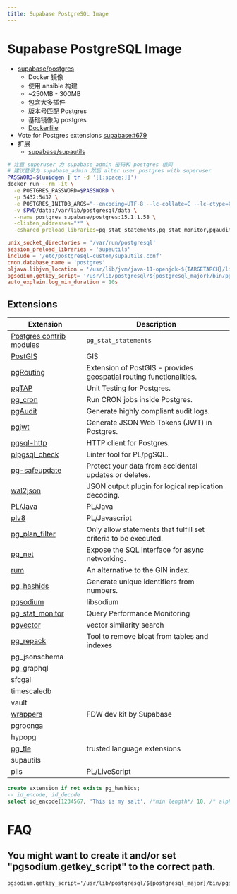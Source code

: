 ```yaml
---
title: Supabase PostgreSQL Image
---
```


# Supabase PostgreSQL Image

- [supabase/postgres](https://github.com/supabase/postgres)
  - Docker 镜像
  - 使用 ansible 构建
  - ~250MB - 300MB
  - 包含大多插件
  - 版本号匹配 Postgres
  - 基础镜像为 postgres
  - [Dockerfile](https://github.com/supabase/postgres/blob/develop/Dockerfile)
- Vote for Postgres extensions [supabase#679](https://github.com/orgs/supabase/discussions/679)
- 扩展
  - [supabase/supautils](https://github.com/supabase/supautils)

```bash
# 注意 superuser 为 supabase_admin 密码和 postgres 相同
# 建议登录为 supabase_admin 然后 alter user postgres with superuser
PASSWORD=$(uuidgen | tr -d '[[:space:]]')
docker run --rm -it \
  -e POSTGRES_PASSWORD=$PASSWORD \
  -p 5432:5432 \
  -e POSTGRES_INITDB_ARGS="--encoding=UTF-8 --lc-collate=C --lc-ctype=C" \
  -v $PWD/data:/var/lib/postgresql/data \
  --name postgres supabase/postgres:15.1.1.58 \
  -clisten_addresses="*" \
  -cshared_preload_libraries=pg_stat_statements,pg_stat_monitor,pgaudit,plpgsql,plpgsql_check,pg_cron,pg_net,timescaledb,auto_explain,pg_tle
```

```conf
unix_socket_directories = '/var/run/postgresql'
session_preload_libraries = 'supautils'
include = '/etc/postgresql-custom/supautils.conf'
cron.database_name = 'postgres'
pljava.libjvm_location = '/usr/lib/jvm/java-11-openjdk-${TARGETARCH}/lib/server/libjvm.so'
pgsodium.getkey_script= '/usr/lib/postgresql/${postgresql_major}/bin/pgsodium_getkey.sh'
auto_explain.log_min_duration = 10s
```

## Extensions

| Extension                                                                        | Description                                                         |
| -------------------------------------------------------------------------------- | ------------------------------------------------------------------- |
| [Postgres contrib modules](https://www.postgresql.org/docs/current/contrib.html) | `pg_stat_statements`                                                |
| [PostGIS](https://postgis.net/)                                                  | GIS                                                                 |
| [pgRouting](https://pgrouting.org/)                                              | Extension of PostGIS - provides geospatial routing functionalities. |
| [pgTAP](https://pgtap.org/)                                                      | Unit Testing for Postgres.                                          |
| [pg_cron](https://github.com/citusdata/pg_cron)                                  | Run CRON jobs inside Postgres.                                      |
| [pgAudit](https://www.pgaudit.org/)                                              | Generate highly compliant audit logs.                               |
| [pgjwt](https://github.com/michelp/pgjwt)                                        | Generate JSON Web Tokens (JWT) in Postgres.                         |
| [pgsql-http](https://github.com/pramsey/pgsql-http)                              | HTTP client for Postgres.                                           |
| [plpgsql_check](https://github.com/okbob/plpgsql_check)                          | Linter tool for PL/pgSQL.                                           |
| [pg-safeupdate](https://github.com/eradman/pg-safeupdate)                        | Protect your data from accidental updates or deletes.               |
| [wal2json](https://github.com/eulerto/wal2json)                                  | JSON output plugin for logical replication decoding.                |
| [PL/Java](https://github.com/tada/pljava)                                        | PL/Java                                                             |
| [plv8](https://github.com/plv8/plv8)                                             | PL/Javascript                                                       |
| [pg_plan_filter](https://github.com/pgexperts/pg_plan_filter)                    | Only allow statements that fulfill set criteria to be executed.     |
| [pg_net](https://github.com/supabase/pg_net)                                     | Expose the SQL interface for async networking.                      |
| [rum](https://github.com/postgrespro/rum)                                        | An alternative to the GIN index.                                    |
| [pg_hashids](https://github.com/iCyberon/pg_hashids)                             | Generate unique identifiers from numbers.                           |
| [pgsodium](https://github.com/michelp/pgsodium)                                  | libsodium                                                           |
| [pg_stat_monitor](https://github.com/percona/pg_stat_monitor)                    | Query Performance Monitoring                                        |
| [pgvector](https://github.com/pgvector/pgvector)                                 | vector similarity search                                            |
| [pg_repack](https://github.com/reorg/pg_repack)                                  | Tool to remove bloat from tables and indexes                        |
| pg_jsonschema                                                                    |
| pg_graphql                                                                       |
| sfcgal                                                                           |
| timescaledb                                                                      |
| vault                                                                            |
| [wrappers](https://github.com/supabase/wrappers)                                 | FDW dev kit by Supabase                                             |
| pgroonga                                                                         |
| hypopg                                                                           |
| [pg_tle](https://github.com/aws/pg_tle)                                          | trusted language extensions                                         |
| supautils                                                                        |
| plls                                                                             | PL/LiveScript                                                       |

```sql
create extension if not exists pg_hashids;
-- id_encode, id_decode
select id_encode(1234567, 'This is my salt', /*min length*/ 10, /* alphabet */ 'abcdefghijABCDxFGHIJ1234567890');
```

# FAQ

## You might want to create it and/or set "pgsodium.getkey_script" to the correct path.

```
pgsodium.getkey_script='/usr/lib/postgresql/${postgresql_major}/bin/pgsodium_getkey.sh'
```
